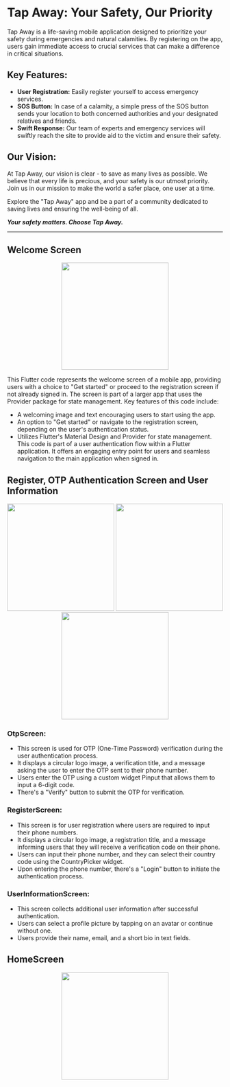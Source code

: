 # Tap Away: Your Safety, Our Priority

Tap Away is a life-saving mobile application designed to prioritize your safety during emergencies and natural calamities. By registering on the app, users gain immediate access to crucial services that can make a difference in critical situations.

## Key Features:

* **User Registration:** Easily register yourself to access emergency services.
* **SOS Button:** In case of a calamity, a simple press of the SOS button sends your location to both concerned authorities and your designated relatives and friends.
* **Swift Response:** Our team of experts and emergency services will swiftly reach the site to provide aid to the victim and ensure their safety.

## Our Vision:

At Tap Away, our vision is clear - to save as many lives as possible. We believe that every life is precious, and your safety is our utmost priority. Join us in our mission to make the world a safer place, one user at a time.

Explore the "Tap Away" app and be a part of a community dedicated to saving lives and ensuring the well-being of all.

***Your safety matters. Choose Tap Away.***

----
## Welcome Screen

<p align="center">
<img center width="250" src="https://github.com/Vaibhav-kesarwani/Disaster-Management-App/assets/116189379/030680f9-1c0b-425d-8ccb-35a9d6bcd148">
</p>

This Flutter code represents the welcome screen of a mobile app, providing users with a choice to "Get started" or proceed to the registration screen if not already signed in. The screen is part of a larger app that uses the Provider package for state management. Key features of this code include:

* A welcoming image and text encouraging users to start using the app.
* An option to "Get started" or navigate to the registration screen, depending on the user's authentication status.
* Utilizes Flutter's Material Design and Provider for state management.\
This code is part of a user authentication flow within a Flutter application. It offers an engaging entry point for users and seamless navigation to the main application when signed in.

## Register, OTP Authentication Screen and User Information 

<p align="center">
<img width="250" src="https://github.com/Vaibhav-kesarwani/Disaster-Management-App/assets/116189379/e8e56391-074f-4954-819a-c829935e39b2">
<img width="250" src="https://github.com/Vaibhav-kesarwani/Disaster-Management-App/assets/116189379/17304572-34dd-43e4-8667-dd7b59630bae">
<img width="250" src="https://github.com/Vaibhav-kesarwani/Disaster-Management-App/assets/116189379/bc172c7b-50bf-4efa-91ab-5db4432a1470">
</p>

### OtpScreen:

* This screen is used for OTP (One-Time Password) verification during the user authentication process.
* It displays a circular logo image, a verification title, and a message asking the user to enter the OTP sent to their phone number.
* Users enter the OTP using a custom widget Pinput that allows them to input a 6-digit code.
* There's a "Verify" button to submit the OTP for verification.

### RegisterScreen:

* This screen is for user registration where users are required to input their phone numbers.
* It displays a circular logo image, a registration title, and a message informing users that they will receive a verification code on their phone.
* Users can input their phone number, and they can select their country code using the CountryPicker widget.
* Upon entering the phone number, there's a "Login" button to initiate the authentication process.

### UserInformationScreen:

* This screen collects additional user information after successful authentication.
* Users can select a profile picture by tapping on an avatar or continue without one.
* Users provide their name, email, and a short bio in text fields.

## HomeScreen
<p align="center">
<img center width="250" src="https://github.com/Vaibhav-kesarwani/Disaster-Management-App/assets/116189379/99c739fe-b107-4869-94f9-884ac14f0f14">
</p>

